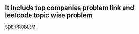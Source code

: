 ## It include  top companies problem link  and leetcode topic wise problem
[SDE-PROBLEM](https://docs.google.com/document/d/1ewdAHkPnau24DQudZhUOa0PkwdiFGrobHcpweGs8XDs/edit?usp=sharing)
